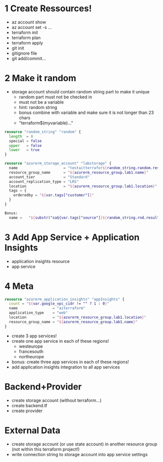 # 1 Create Ressources!
- az account show
- az account set -s ...
- terraform init
- terraform plan
- terraform apply
- git init
- gitignore file
- git add/commit...

# 2 Make it random
- storage account should contain random string part to make it unique
  - random part must not be checked in
  - must not be a variable
  - hint: random string
  - bonus combine with variable and make sure it is not longer than 23 chars
  - "terraform$(myvariable)..."

```terraform
resource "random_string" "random" {
  length  = 8
  special = false
  upper   = false
  lower   = true
}

resource "azurerm_storage_account" "labstorage" {
  name                     = "testaitterrafor${random_string.random.result}"
  resource_group_name      = "${azurerm_resource_group.lab1.name}"
  account_tier             = "Standard"
  account_replication_type = "LRS"
  location                 = "${azurerm_resource_group.lab1.location}"
  tags = {
    orderedby = "${var.tags["customer"]}"
  }
}

Bonus:
  name =   "${substr("sa${var.tags["source"]}${random_string.rnd.result}", 0, 24)}".
```

# 3 Add App Service + Application Insights
- application insights resource
- app service


# 4 Meta
```terraform
resource "azurerm_application_insights" "appInsights" {
  count = "${var.google_vpc_cidr != "" ? 1 : 0}"
  name                = "aiterraform"
  application_type    = "web"
  location            = "${azurerm_resource_group.lab1.location}"
  resource_group_name = "${azurerm_resource_group.lab1.name}"
}
```

- create 3 app services!
- create one app service in each of these regions!
    - westeurope
    - francesouth
    - northeurope
- bonus: create three app services in each of these regions!
- add application insights integration to all app services


# Backend+Provider
- create storage account (without terraform...)
- create backend.tf
- create provider

# External Data
- create storage account (or use state account) in another resource group (not within this terraform project!)
- write connection string to storage account into app service settings

